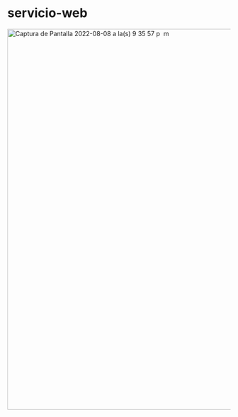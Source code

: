 # servicio-web
 
<img width="859" alt="Captura de Pantalla 2022-08-08 a la(s) 9 35 57 p  m" src="https://user-images.githubusercontent.com/91284152/183543825-9bb90a4f-f272-430a-afd4-9ba7eb2e23a6.png">
